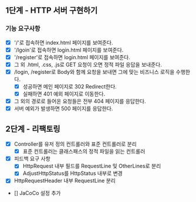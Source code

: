 ## 1단계 - HTTP 서버 구현하기

### 기능 요구사항

* [x] '/'로 접속하면 index.html 페이지를 보여준다.
* [x] '/lgoin'로 접속하면 login.html 페이지를 보여준다.
* [x] '/register'로 접속하면 login.html 페이지를 보여준다.
* [x] 그 외 .html, .css, .js로 GET 요청이 오면 정적 파일 응답을 보내준다.
* [x] /login, /register로 Body와 함께 요청을 보내면 그에 맞는 비즈니스 로직을 수행한다.
  * [x] 성공하면 메인 페이지로 302 Redirect한다.
  * [x] 실패하면 401 예외 페이지로 이동한다.
* [x] 그 외의 경로로 들어온 요청들은 전부 404 페이지를 응답한다.
* [x] 서버 예외가 발생하면 500 페이지를 응답한다.

## 2단계 - 리팩토링

* [x] Controller를 유저 정의 컨트롤러와 표준 컨트롤러로 분리
   * [x] 표준 컨트롤러는 클래스패스의 정적 파일을 읽는 컨트롤러 
* [x] 피드백 요구 사항
  * [x] HttpRequest 내부 필드를 RequestLine 및 OtherLines로 분리
  * [x] AdjustHttpStatus를 HttpStatus 내부로 변경
* [x] HttpRequestHeader 내부 RequestLine 분리
* [] JaCoCo 설정 추가
